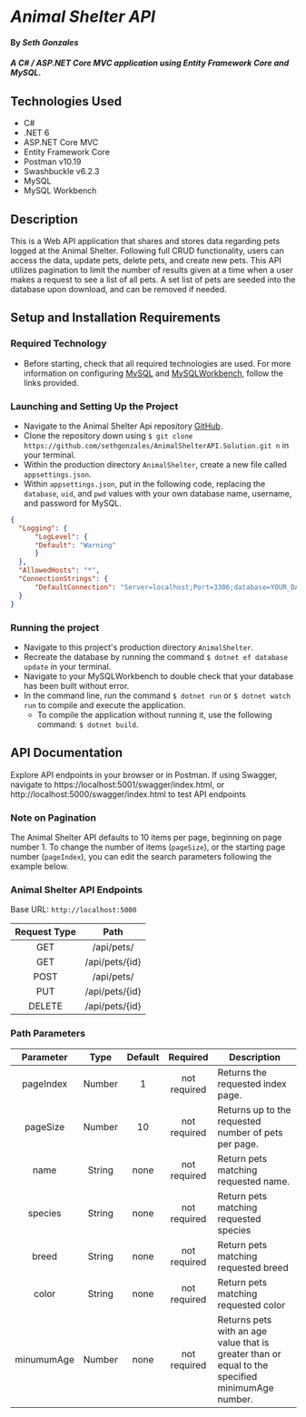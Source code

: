 # _Animal Shelter API_

#### By _Seth Gonzales_

#### _A C# / ASP.NET Core MVC application using Entity Framework Core and MySQL._

## Technologies Used
* C#
* .NET 6
* ASP.NET Core MVC
* Entity Framework Core
* Postman v10.19
* Swashbuckle v6.2.3
* MySQL
* MySQL Workbench

## Description

This is a Web API application that shares and stores data regarding pets logged at the Animal Shelter. Following full CRUD functionality, users can access the data, update pets, delete pets, and create new pets. This API utilizes pagination to limit the number of results given at a time when a user makes a request to see a list of all pets. A set list of pets are seeded into the database upon download, and can be removed if needed.

## Setup and Installation Requirements

### Required Technology
* Before starting, check that all required technologies are used. For more information on configuring [MySQL](https://dev.mysql.com/doc/mysql-installation-excerpt/5.7/en/) and [MySQLWorkbench](https://dev.mysql.com/doc/workbench/en/), follow the links provided.

### Launching and Setting Up the Project
* Navigate to the Animal Shelter Api repository [GitHub](https://github.com/sethgonzales/AnimalShelterAPI.Solution).
* Clone the repository down using `$ git clone https://github.com/sethgonzales/AnimalShelterAPI.Solution.git n` in your terminal.
* Within the production directory `AnimalShelter`, create a new file called `appsettings.json`.
* Within `appsettings.json`, put in the following code, replacing the `database`, `uid`, and `pwd` values with your own database name, username, and password for MySQL.
```json
{
  "Logging": {
      "LogLevel": {
      "Default": "Warning"
      }
  },
  "AllowedHosts": "*",
  "ConnectionStrings": {
      "DefaultConnection": "Server=localhost;Port=3306;database=YOUR_DATABASE;uid=YOUR_USERNAME;pwd=YOUR_PASSWORD;"
  }
}
```
### Running the project
* Navigate to this project's production directory `AnimalShelter`.
* Recreate the database by running the command `$ dotnet ef database update` in your terminal.
* Navigate to your MySQLWorkbench to double check that your database has been built without error.
* In the command line, run the command `$ dotnet run` or `$ dotnet watch run` to compile and execute the application.
   * To compile the application without running it, use the following command: `$ dotnet build`.

## API Documentation 
Explore API endpoints in your browser or in Postman. If using Swagger, navigate to https://localhost:5001/swagger/index.html, or http://localhost:5000/swagger/index.html to test API endpoints


### Note on Pagination
The Animal Shelter API defaults to 10 items per page, beginning on page number 1. To change the number of items (`pageSize`), or the starting page number (`pageIndex`), you can edit the search parameters following the example below.   

### Animal Shelter API Endpoints
Base URL: ```http://localhost:5000```

| Request Type | Path |
| :---: | :---: | 
| GET | /api/pets/ |
| GET | /api/pets/{id} |
| POST | /api/pets/ |
| PUT  | /api/pets/{id} |
| DELETE | /api/pets/{id} |

### Path Parameters
| Parameter | Type | Default | Required | Description |
| :---: | :---: | :---: | :---: | --- |
| pageIndex | Number | 1 | not required | Returns the requested index page. |
| pageSize | Number | 10 | not required | Returns up to the requested number of pets per page. |
| name | String | none | not required | Return pets matching requested name. |
| species | String | none | not required | Return pets matching requested species |
| breed | String | none | not required | Return pets matching requested breed |
| color | String | none | not required | Return pets matching requested color |
| minumumAge | Number | none | not required | Returns pets with an age value that is greater than or equal to the specified minimumAge number. |

